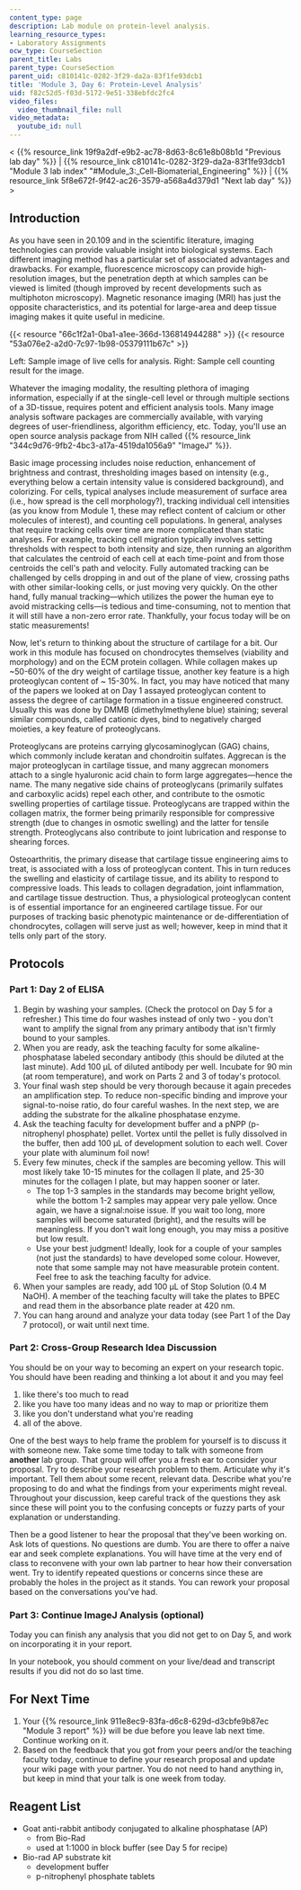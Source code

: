```yaml
---
content_type: page
description: Lab module on protein-level analysis.
learning_resource_types:
- Laboratory Assignments
ocw_type: CourseSection
parent_title: Labs
parent_type: CourseSection
parent_uid: c810141c-0282-3f29-da2a-83f1fe93dcb1
title: 'Module 3, Day 6: Protein-Level Analysis'
uid: f82c52d5-f03d-5172-9e51-338ebfdc2fc4
video_files:
  video_thumbnail_file: null
video_metadata:
  youtube_id: null
---
```


\< {{% resource_link 19f9a2df-e9b2-ac78-8d63-8c61e8b08b1d "Previous lab day" %}} | {{% resource_link c810141c-0282-3f29-da2a-83f1fe93dcb1 "Module 3 lab index" "#Module_3:_Cell-Biomaterial_Engineering" %}} | {{% resource_link 5f8e672f-9f42-ac26-3579-a568a4d379d1 "Next lab day" %}} >

Introduction
------------

As you have seen in 20.109 and in the scientific literature, imaging technologies can provide valuable insight into biological systems. Each different imaging method has a particular set of associated advantages and drawbacks. For example, fluorescence microscopy can provide high-resolution images, but the penetration depth at which samples can be viewed is limited (though improved by recent developments such as multiphoton microscopy). Magnetic resonance imaging (MRI) has just the opposite characteristics, and its potential for large-area and deep tissue imaging makes it quite useful in medicine.

{{< resource "66c1f2a1-0ba1-a1ee-366d-136814944288" >}} {{< resource "53a076e2-a2d0-7c97-1b98-05379111b67c" >}}

Left: Sample image of live cells for analysis. Right: Sample cell counting result for the image.

Whatever the imaging modality, the resulting plethora of imaging information, especially if at the single-cell level or through multiple sections of a 3D-tissue, requires potent and efficient analysis tools. Many image analysis software packages are commercially available, with varying degrees of user-friendliness, algorithm efficiency, etc. Today, you'll use an open source analysis package from NIH called {{% resource_link "344c9d76-9fb2-4bc3-a17a-4519da1056a9" "ImageJ" %}}.

Basic image processing includes noise reduction, enhancement of brightness and contrast, thresholding images based on intensity (e.g., everything below a certain intensity value is considered background), and colorizing. For cells, typical analyses include measurement of surface area (i.e., how spread is the cell morphology?), tracking individual cell intensities (as you know from Module 1, these may reflect content of calcium or other molecules of interest), and counting cell populations. In general, analyses that require tracking cells over time are more complicated than static analyses. For example, tracking cell migration typically involves setting thresholds with respect to both intensity and size, then running an algorithm that calculates the centroid of each cell at each time-point and from those centroids the cell's path and velocity. Fully automated tracking can be challenged by cells dropping in and out of the plane of view, crossing paths with other similar-looking cells, or just moving very quickly. On the other hand, fully manual tracking—which utilizes the power the human eye to avoid mistracking cells—is tedious and time-consuming, not to mention that it will still have a non-zero error rate. Thankfully, your focus today will be on static measurements!

Now, let's return to thinking about the structure of cartilage for a bit. Our work in this module has focused on chondrocytes themselves (viability and morphology) and on the ECM protein collagen. While collagen makes up ~50-60% of the dry weight of cartilage tissue, another key feature is a high proteoglycan content of ~ 15-30%. In fact, you may have noticed that many of the papers we looked at on Day 1 assayed proteoglycan content to assess the degree of cartilage formation in a tissue engineered construct. Usually this was done by DMMB (dimethylmethylene blue) staining; several similar compounds, called cationic dyes, bind to negatively charged moieties, a key feature of proteoglycans.

Proteoglycans are proteins carrying glycosaminoglycan (GAG) chains, which commonly include keratan and chondroitin sulfates. Aggrecan is the major proteoglycan in cartilage tissue, and many aggrecan monomers attach to a single hyaluronic acid chain to form large aggregates—hence the name. The many negative side chains of proteoglycans (primarily sulfates and carboxylic acids) repel each other, and contribute to the osmotic swelling properties of cartilage tissue. Proteoglycans are trapped within the collagen matrix, the former being primarily responsible for compressive strength (due to changes in osmotic swelling) and the latter for tensile strength. Proteoglycans also contribute to joint lubrication and response to shearing forces.

Osteoarthritis, the primary disease that cartilage tissue engineering aims to treat, is associated with a loss of proteoglycan content. This in turn reduces the swelling and elasticity of cartilage tissue, and its ability to respond to compressive loads. This leads to collagen degradation, joint inflammation, and cartilage tissue destruction. Thus, a physiological proteoglycan content is of essential importance for an engineered cartilage tissue. For our purposes of tracking basic phenotypic maintenance or de-differentiation of chondrocytes, collagen will serve just as well; however, keep in mind that it tells only part of the story.

Protocols
---------

### Part 1: Day 2 of ELISA

1.  Begin by washing your samples. (Check the protocol on Day 5 for a refresher.) This time do four washes instead of only two - you don't want to amplify the signal from any primary antibody that isn't firmly bound to your samples.
2.  When you are ready, ask the teaching faculty for some alkaline-phosphatase labeled secondary antibody (this should be diluted at the last minute). Add 100 μL of diluted antibody per well. Incubate for 90 min (at room temperature), and work on Parts 2 and 3 of today's protocol.
3.  Your final wash step should be very thorough because it again precedes an amplification step. To reduce non-specific binding and improve your signal-to-noise ratio, do four careful washes. In the next step, we are adding the substrate for the alkaline phosphatase enzyme.
4.  Ask the teaching faculty for development buffer and a pNPP (p-nitrophenyl phosphate) pellet. Vortex until the pellet is fully dissolved in the buffer, then add 100 μL of development solution to each well. Cover your plate with aluminum foil now!
5.  Every few minutes, check if the samples are becoming yellow. This will most likely take 10-15 minutes for the collagen II plate, and 25-30 minutes for the collagen I plate, but may happen sooner or later.
    *   The top 1-3 samples in the standards may become bright yellow, while the bottom 1-2 samples may appear very pale yellow. Once again, we have a signal:noise issue. If you wait too long, more samples will become saturated (bright), and the results will be meaningless. If you don't wait long enough, you may miss a positive but low result.
    *   Use your best judgment! Ideally, look for a couple of your samples (not just the standards) to have developed some colour. However, note that some sample may not have measurable protein content. Feel free to ask the teaching faculty for advice.
6.  When your samples are ready, add 100 μL of Stop Solution (0.4 M NaOH). A member of the teaching faculty will take the plates to BPEC and read them in the absorbance plate reader at 420 nm.
7.  You can hang around and analyze your data today (see Part 1 of the Day 7 protocol), or wait until next time.

### Part 2: Cross-Group Research Idea Discussion

You should be on your way to becoming an expert on your research topic. You should have been reading and thinking a lot about it and you may feel

1.  like there's too much to read
2.  like you have too many ideas and no way to map or prioritize them
3.  like you don't understand what you're reading
4.  all of the above.

One of the best ways to help frame the problem for yourself is to discuss it with someone new. Take some time today to talk with someone from **another** lab group. That group will offer you a fresh ear to consider your proposal. Try to describe your research problem to them. Articulate why it's important. Tell them about some recent, relevant data. Describe what you're proposing to do and what the findings from your experiments might reveal. Throughout your discussion, keep careful track of the questions they ask since these will point you to the confusing concepts or fuzzy parts of your explanation or understanding.

Then be a good listener to hear the proposal that they've been working on. Ask lots of questions. No questions are dumb. You are there to offer a naive ear and seek complete explanations. You will have time at the very end of class to reconvene with your own lab partner to hear how their conversation went. Try to identify repeated questions or concerns since these are probably the holes in the project as it stands. You can rework your proposal based on the conversations you've had.

### Part 3: Continue ImageJ Analysis (optional)

Today you can finish any analysis that you did not get to on Day 5, and work on incorporating it in your report.

In your notebook, you should comment on your live/dead and transcript results if you did not do so last time.

For Next Time
-------------

1.  Your {{% resource_link 911e8ec9-83fa-d6c8-629d-d3cbfe9b87ec "Module 3 report" %}} will be due before you leave lab next time. Continue working on it.
2.  Based on the feedback that you got from your peers and/or the teaching faculty today, continue to define your research proposal and update your wiki page with your partner. You do not need to hand anything in, but keep in mind that your talk is one week from today.

Reagent List
------------

*   Goat anti-rabbit antibody conjugated to alkaline phosphatase (AP)
    *   from Bio-Rad
    *   used at 1:1000 in block buffer (see Day 5 for recipe)
*   Bio-rad AP substrate kit
    *   development buffer
    *   p-nitrophenyl phosphate tablets